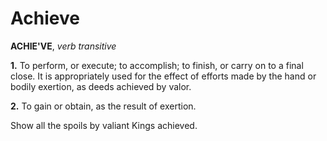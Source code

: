 # Achieve

**ACHIE'VE**, _verb transitive_

**1.** To perform, or execute; to accomplish; to finish, or carry on to a final close. It is appropriately used for the effect of efforts made by the hand or bodily exertion, as deeds achieved by valor.

**2.** To gain or obtain, as the result of exertion.

Show all the spoils by valiant Kings achieved.
